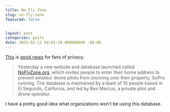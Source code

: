 ```yaml
---
title: No Fly Zone
slug: no-fly-zone
featured: false


layout: post
categories: posts
date: 2015-02-12 04:01:28.000000000 -08:00
---
```


[This](http://noflyzone.org) is [good news](http://arstechnica.com/tech-policy/2015/02/noflyzone-database-will-tell-drones-not-to-fly-over-your-house/) for fans of privacy.

> Yesterday a new website and database launched called [NoFlyZone.org](http://NoFlyZone.org), which invites people to enter their home address to prevent amateur drone pilots from zooming over their property, GoPro running. The database is maintained by a team of 10 people based in El Segundo, California, and led by Ben Marcus, a private pilot and drone operator.

I have a pretty good idea what organizations won't be using this database.

